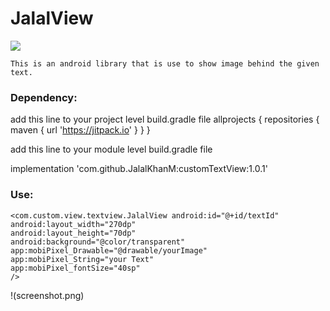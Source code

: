 
# JalalView

[![](https://jitpack.io/v/JalalKhanM/customTextView.svg)](https://jitpack.io/#JalalKhanM/customTextView)

    This is an android library that is use to show image behind the given text.

### Dependency:

add this line to your project level build.gradle file
allprojects {
repositories {
    maven { url 'https://jitpack.io' }
    }
}

add this line to your module level build.gradle file

implementation 'com.github.JalalKhanM:customTextView:1.0.1'


### Use:
````
<com.custom.view.textview.JalalView android:id="@+id/textId"
android:layout_width="270dp"
android:layout_height="70dp"
android:background="@color/transparent"
app:mobiPixel_Drawable="@drawable/yourImage"
app:mobiPixel_String="your Text"
app:mobiPixel_fontSize="40sp"
/>
````

!(screenshot.png)
